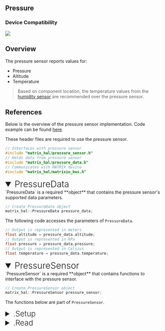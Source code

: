 <h2 style="padding-top:0">Pressure</h2>

### Device Compatibility
<img class="creator-compatibility-icon" src="../../img/creator-icon.svg">

## Overview

The pressure sensor reports values for:

* Pressure
* Altitude
* Temperature

>Based on component location, the temperature values from the [humidity sensor](./humidity) are recommended over the pressure sensor.

## References

Below is the overview of the pressure sensor implementation. Code example can be found [here](/matrix-hal/examples/pressure).

These header files are required to use the pressure sensor.

```cpp
// Interfaces with pressure sensor
#include "matrix_hal/pressure_sensor.h"
// Holds data from pressure sensor
#include "matrix_hal/pressure_data.h"
// Communicates with MATRIX device
#include "matrix_hal/matrixio_bus.h"
```

<details open>
<summary style="font-size: 1.75rem; font-weight: 300;">PressureData</summary>
`PressureData` is a required **object** that contains the pressure sensor's supported data parameters.

```cpp
// Create PressureData object
matrix_hal::PressureData pressure_data;
```

The following code accesses the parameters of `PressureData`.

```cpp
// Output is represented in meters
float altitude = pressure_data.altitude;
// Output is represented in kPa
float pressure = pressure_data.pressure;
// Output is represented in Celsius
float temperature = pressure_data.temperature;
```
</details>

<details open>
<summary style="font-size: 1.75rem; font-weight: 300;">PressureSensor</summary>
`PressureSensor` is a required **object** that contains functions to interface with the pressure sensor.

```cpp
// Create PressureSensor object
matrix_hal::PressureSensor pressure_sensor;
```
The functions below are part of `PressureSensor`.

<details>
<summary style="font-size: 1.5rem; font-weight: 300;">.Setup</summary>
`Setup` is a **function** that takes a `MatrixIOBus` object as a parameter and sets that object as the bus to use for communicating with MATRIX device.

```cpp
// Function declaration in header file
void Setup(MatrixIOBus *bus);
```

```cpp
// Set pressure_sensor to use MatrixIOBus bus
pressure_sensor.Setup(&bus);
```
</details>

<details>
<summary style="font-size: 1.5rem; font-weight: 300;">.Read</summary>
`Read` is a **function** that takes a `PressureData` object as a parameter and writes the current pressure sensor data into the `PressureData` object.

```cpp
// Function declaration in header file
bool Read(PressureData *data);
```

```cpp
// Overwrites pressure_data with new data from pressure sensor
pressure_sensor.Read(&pressure_data);
```
</details>
</details>